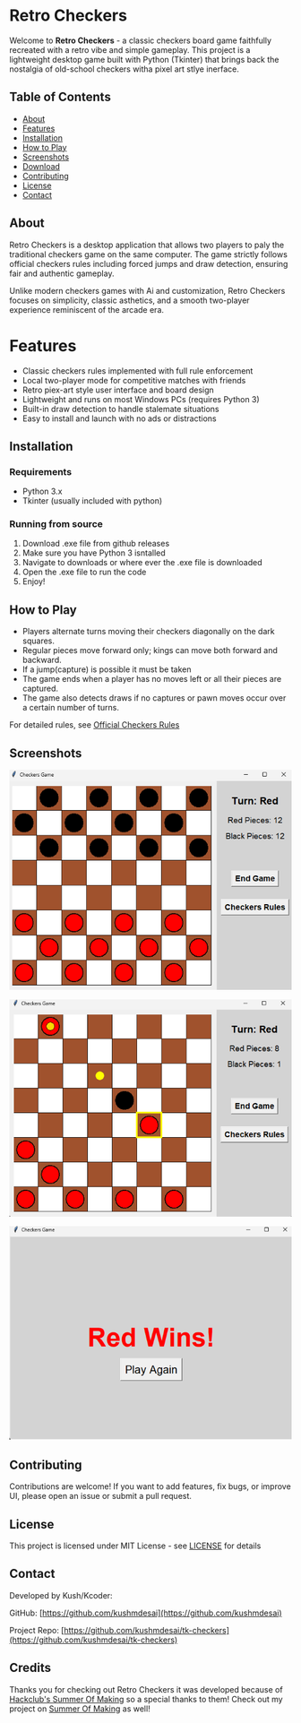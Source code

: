 # Retro Checkers

Welcome to **Retro Checkers** - a classic checkers board game faithfully recreated with a retro vibe and simple gameplay. This project is a lightweight desktop game built with Python (Tkinter) that brings back the nostalgia of old-school checkers witha pixel art stlye inerface.


## Table of Contents

- [About](#about)
- [Features](#features)
- [Installation](#installation)
- [How to Play](#how-to-play)
- [Screenshots](#screenshots)
- [Download](#download)
- [Contributing](#contributing)
- [License](#license)
- [Contact](#contact)


## About

Retro Checkers is a desktop application that allows two players to paly the traditional checkers game on the same computer. The game strictly follows official checkers rules including forced jumps and draw detection, ensuring fair and authentic gameplay.

Unlike modern checkers games with Ai and customization, Retro Checkers focuses on simplicity, classic asthetics, and a smooth two-player experience reminiscent of the arcade era.



# Features

- Classic checkers rules implemented with full rule enforcement
- Local two-player mode for competitive matches with friends
- Retro piex-art style user interface and board design
- Lightweight and runs on most Windows PCs (requires Python 3)
- Built-in draw detection to handle stalemate situations
- Easy to install and launch with no ads or distractions


## Installation

### Requirements

- Python 3.x
- Tkinter (usually included with python)

### Running from source
1. Download .exe file from github releases
2. Make sure you have Python 3 isntalled
3. Navigate to downloads or where ever the .exe file is downloaded
4. Open the .exe file to run the code
5. Enjoy!

## How to Play

- Players alternate turns moving their checkers diagonally on the dark squares.
- Regular pieces move forward only; kings can move both forward and backward.
- If a jump(capture) is possible it must be taken
- The game ends when a player has no moves left or all their pieces are captured.
- The game also detects draws if no captures or pawn moves occur over a certain number of turns.

For detailed rules, see [Official Checkers Rules](https://officialgamerules.org/game-rules/checkers/)

## Screenshots

![GameStart](/images/screenshot1.png)

![GamePlay](/images/screenshot2.png)

![GameOver](/images/screenshot3.png)

## Contributing

Contributions are welcome! If you want to add features, fix bugs, or improve UI, please open an issue or submit a pull request.

## License

This project is licensed under MIT License - see [LICENSE](https://github.com/kushmdesai/tk-checkers/blob/main/LICENSE) for details

## Contact

Developed by Kush/Kcoder:

GitHub: [https://github.com/kushmdesai](https://github.com/kushmdesai)

Project Repo: [https://github.com/kushmdesai/tk-checkers](https://github.com/kushmdesai/tk-checkers)

## Credits

Thanks you for checking out Retro Checkers it was developed because of [Hackclub's Summer Of Making](https://summer.hackclub.com) so a special thanks to them! Check out my project on [Summer Of Making](https://summer.hackclub.com/projects/10902) as well!